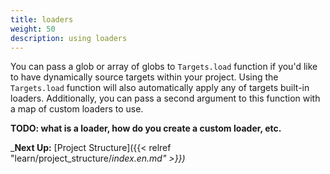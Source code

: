 ```yaml
---
title: loaders
weight: 50
description: using loaders
---
```


You can pass a glob or array of globs to `Targets.load` function if you'd like to have dynamically source targets within your project. Using the `Targets.load` function will also automatically apply any of targets built-in loaders. Additionally, you can pass a second argument to this function with a map of custom loaders to use.

**TODO: what is a loader, how do you create a custom loader, etc.**

_**Next Up:** [Project Structure]({{< relref "learn/project_structure/_index.en.md" >}})_
